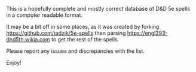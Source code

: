 This is a hopefully complete and mostly correct database of D&D 5e spells in a computer
readable format.

It may be a bit off in some places, as it was created by forking https://github.com/tadzik/5e-spells
then parsing https://engl393-dnd5th.wikia.com to get the rest of the spells.

Please report any issues and discrepancies with the list.

Enjoy!
